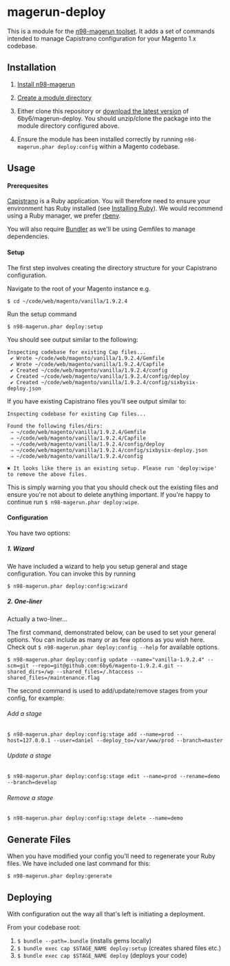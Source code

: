 # magerun-deploy

This is a module for the [n98-magerun toolset](https://github.com/netz98/n98-magerun). It adds a set of commands intended to manage Capistrano configuration for your Magento 1.x codebase.

## Installation
1. [Install n98-magerun](https://github.com/netz98/n98-magerun#installation)

2. [Create a module directory](https://github.com/netz98/n98-magerun/wiki/Modules#where-can-modules-be-placed)

3. Either clone this repository or [download the latest version](https://github.com/6by6/magerun-deploy/archive/master.zip) of 6by6/magerun-deploy. You should unzip/clone the package into the module directory configured above.

4. Ensure the module has been installed correctly by running `n98-magerun.phar deploy:config` within a Magento codebase. 

## Usage

#### Prerequesites
[Capistrano](http://capistranorb.com/) is a Ruby application. You will therefore need to ensure your environment has Ruby installed (see [Installing Ruby](https://www.ruby-lang.org/en/documentation/installation/)). We would recommend using a Ruby manager, we prefer [rbenv](https://github.com/rbenv/rbenv#readme). 

You will also require [Bundler](http://bundler.io/) as we'll be using Gemfiles to manage dependencies.

#### Setup
The first step involves creating the directory structure for your Capistrano configuration. 

Navigate to the root of your Magento instance e.g. 
```
$ cd ~/code/web/magento/vanilla/1.9.2.4
```

Run the setup command
```
$ n98-magerun.phar deploy:setup
```
You should see output similar to the following:
```
Inspecting codebase for existing Cap files...
 ✔ Wrote ~/code/web/magento/vanilla/1.9.2.4/Gemfile
 ✔ Wrote ~/code/web/magento/vanilla/1.9.2.4/Capfile
 ✔ Created ~/code/web/magento/vanilla/1.9.2.4/config
 ✔ Created ~/code/web/magento/vanilla/1.9.2.4/config/deploy
 ✔ Created ~/code/web/magento/vanilla/1.9.2.4/config/sixbysix-deploy.json
```

If you have existing Capistrano files you'll see output similar to:
```
Inspecting codebase for existing Cap files...

Found the following files/dirs:
 ⇒ ~/code/web/magento/vanilla/1.9.2.4/Gemfile
 ⇒ ~/code/web/magento/vanilla/1.9.2.4/Capfile
 ⇒ ~/code/web/magento/vanilla/1.9.2.4/config/deploy
 ⇒ ~/code/web/magento/vanilla/1.9.2.4/config/sixbysix-deploy.json
 ⇒ ~/code/web/magento/vanilla/1.9.2.4/config

✖ It looks like there is an existing setup. Please run 'deploy:wipe' to remove the above files.
```
This is simply warning you that you should check out the existing files and ensure you're not about to delete anything important. If you're happy to continue run `$ n98-magerun.phar deploy:wipe`.

#### Configuration
You have two options:

##### 1. Wizard
We have included a wizard to help you setup general and stage configuration. You can invoke this by running
```
$ n98-magerun.phar deploy:config:wizard
```

##### 2. One-liner
Actually a two-liner...

The first command, demonstrated below, can be used to set your general options. You can include as many or as few options as you wish here. Check out `$ n98-magerun.phar deploy:config --help` for available options.
```
$ n98-magerun.phar deploy:config update --name="vanilla-1.9.2.4" --scm=git --repo=git@github.com:6by6/magento-1.9.2.4.git --shared_dirs=/wp --shared_files=/.htaccess --shared_files=/maintenance.flag
```

The second command is used to add/update/remove stages from your config, for example:

###### Add a stage
```
$ n98-magerun.phar deploy:config:stage add --name=prod --host=127.0.0.1 --user=daniel --deploy_to=/var/www/prod --branch=master
```

###### Update a stage
```
$ n98-magerun.phar deploy:config:stage edit --name=prod --rename=demo --branch=develop
```

###### Remove a stage
```
$ n98-magerun.phar deploy:config:stage delete --name=demo
```

## Generate Files
When you have modified your config you'll need to regenerate your Ruby files. We have included one last command for this:
```
$ n98-magerun.phar deploy:generate
```

## Deploying
With configuration out the way all that's left is initiating a deployment. 

From your codebase root:
1. `$ bundle --path=.bundle` (installs gems locally)
2. `$ bundle exec cap $STAGE_NAME deploy:setup` (creates shared files etc.)
3. `$ bundle exec cap $STAGE_NAME deploy` (deploys your code)
